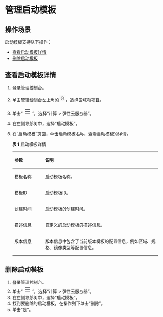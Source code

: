 # 管理启动模板<a name="ecs_03_1203"></a>

## 操作场景<a name="section64641656173712"></a>

启动模板支持以下操作：

-   [查看启动模板详情](#section36054723817)
-   [删除启动模板](#section6783164642619)

## 查看启动模板详情<a name="section36054723817"></a>

1.  登录管理控制台。
2.  单击管理控制台左上角的![](figures/icon-region.png)，选择区域和项目。
3.  单击“![](figures/service-list.jpg)”，选择“计算 \> 弹性云服务器”。
4.  在左侧导航树中，选择“启动模板”。
5.  在“启动模板”页面，单击启动模板名称，查看启动模板的详情。

    **表 1**  启动模板详情

    <a name="table182924272913"></a>
    <table><thead align="left"><tr id="row18301042162912"><th class="cellrowborder" valign="top" width="21.13%" id="mcps1.2.3.1.1"><p id="p083074214299"><a name="p083074214299"></a><a name="p083074214299"></a>参数</p>
    </th>
    <th class="cellrowborder" valign="top" width="78.86999999999999%" id="mcps1.2.3.1.2"><p id="p15830134214293"><a name="p15830134214293"></a><a name="p15830134214293"></a>说明</p>
    </th>
    </tr>
    </thead>
    <tbody><tr id="row11830194216296"><td class="cellrowborder" valign="top" width="21.13%" headers="mcps1.2.3.1.1 "><p id="p48308429296"><a name="p48308429296"></a><a name="p48308429296"></a>模板名称</p>
    </td>
    <td class="cellrowborder" valign="top" width="78.86999999999999%" headers="mcps1.2.3.1.2 "><p id="p15643113020417"><a name="p15643113020417"></a><a name="p15643113020417"></a>启动模板名称。</p>
    </td>
    </tr>
    <tr id="row983013426299"><td class="cellrowborder" valign="top" width="21.13%" headers="mcps1.2.3.1.1 "><p id="p88301742112911"><a name="p88301742112911"></a><a name="p88301742112911"></a>模板ID</p>
    </td>
    <td class="cellrowborder" valign="top" width="78.86999999999999%" headers="mcps1.2.3.1.2 "><p id="p1513623910411"><a name="p1513623910411"></a><a name="p1513623910411"></a>启动模板ID。</p>
    </td>
    </tr>
    <tr id="row1778612147309"><td class="cellrowborder" valign="top" width="21.13%" headers="mcps1.2.3.1.1 "><p id="p144272405284"><a name="p144272405284"></a><a name="p144272405284"></a>创建时间</p>
    </td>
    <td class="cellrowborder" valign="top" width="78.86999999999999%" headers="mcps1.2.3.1.2 "><p id="p1826710460415"><a name="p1826710460415"></a><a name="p1826710460415"></a>启动模板的创建时间。</p>
    </td>
    </tr>
    <tr id="row37871714163018"><td class="cellrowborder" valign="top" width="21.13%" headers="mcps1.2.3.1.1 "><p id="p137871314173013"><a name="p137871314173013"></a><a name="p137871314173013"></a>描述信息</p>
    </td>
    <td class="cellrowborder" valign="top" width="78.86999999999999%" headers="mcps1.2.3.1.2 "><p id="p1178781433012"><a name="p1178781433012"></a><a name="p1178781433012"></a>自定义的启动模板的描述信息。</p>
    </td>
    </tr>
    <tr id="row1296185202815"><td class="cellrowborder" valign="top" width="21.13%" headers="mcps1.2.3.1.1 "><p id="p182961552152818"><a name="p182961552152818"></a><a name="p182961552152818"></a>版本信息</p>
    </td>
    <td class="cellrowborder" valign="top" width="78.86999999999999%" headers="mcps1.2.3.1.2 "><p id="p182961952182810"><a name="p182961952182810"></a><a name="p182961952182810"></a>版本信息中包含了当前版本模板的配置信息，例如区域、规格、镜像类型等配置信息。</p>
    </td>
    </tr>
    </tbody>
    </table>

## 删除启动模板<a name="section6783164642619"></a>

1.  登录管理控制台。
2.  单击“![](figures/service-list.jpg)”，选择“计算 \> 弹性云服务器”。
3.  在左侧导航树中，选择“启动模板”。
4.  找到要删除的启动模板，在操作列下单击“删除”。
5.  单击“是”。


